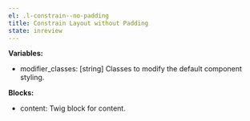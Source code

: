 ```yaml
---
el: .l-constrain--no-padding
title: Constrain Layout without Padding
state: inreview
---
```


__Variables:__
* modifier_classes: [string] Classes to modify the default component styling.

__Blocks:__
* content: Twig block for content.
